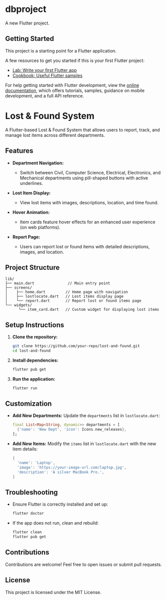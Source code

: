 # dbproject

A new Flutter project.

## Getting Started

This project is a starting point for a Flutter application.

A few resources to get you started if this is your first Flutter project:

- [Lab: Write your first Flutter app](https://docs.flutter.dev/get-started/codelab)
- [Cookbook: Useful Flutter samples](https://docs.flutter.dev/cookbook)

For help getting started with Flutter development, view the
[online documentation](https://docs.flutter.dev/), which offers tutorials,
samples, guidance on mobile development, and a full API reference.


# Lost & Found System

A Flutter-based Lost & Found System that allows users to report, track, and manage lost items across different departments.

## Features

- **Department Navigation:**
  - Switch between Civil, Computer Science, Electrical, Electronics, and Mechanical departments using pill-shaped buttons with active underlines.
  
- **Lost Item Display:**
  - View lost items with images, descriptions, location, and time found.

- **Hover Animation:**
  - Item cards feature hover effects for an enhanced user experience (on web platforms).

- **Report Page:**
  - Users can report lost or found items with detailed descriptions, images, and location.

## Project Structure

```
lib/
├── main.dart               // Main entry point
├── screens/
│    ├── home.dart         // Home page with navigation
│    ├── lostlocate.dart   // Lost items display page
│    └── report.dart       // Report lost or found items page
└── widgets/
      └── item_card.dart   // Custom widget for displaying lost items
```

## Setup Instructions

1. **Clone the repository:**
   ```bash
   git clone https://github.com/your-repo/lost-and-found.git
   cd lost-and-found
   ```

2. **Install dependencies:**
   ```bash
   flutter pub get
   ```

3. **Run the application:**
   ```bash
   flutter run
   ```

## Customization

- **Add New Departments:**
  Update the `departments` list in `lostlocate.dart`:
  ```dart
  final List<Map<String, dynamic>> departments = [
    {'name': 'New Dept', 'icon': Icons.new_releases},
  ];
  ```

- **Add New Items:**
  Modify the `items` list in `lostlocate.dart` with the new item details:
  ```dart
  {
    'name': 'Laptop',
    'image': 'https://your-image-url.com/laptop.jpg',
    'description': 'A silver MacBook Pro.',
  }
  ```

## Troubleshooting

- Ensure Flutter is correctly installed and set up:
  ```bash
  flutter doctor
  ```

- If the app does not run, clean and rebuild:
  ```bash
  flutter clean
  flutter pub get
  ```

## Contributions

Contributions are welcome! Feel free to open issues or submit pull requests.

## License

This project is licensed under the MIT License.

